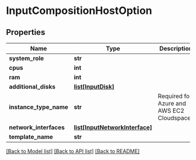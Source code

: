 # InputCompositionHostOption

## Properties
Name | Type | Description | Notes
------------ | ------------- | ------------- | -------------
**system_role** | **str** |  | 
**cpus** | **int** |  | [optional] 
**ram** | **int** |  | [optional] 
**additional_disks** | [**list[InputDisk]**](InputDisk.md) |  | [optional] 
**instance_type_name** | **str** | Required for Azure and AWS EC2 Cloudspaces | [optional] 
**network_interfaces** | [**list[InputNetworkInterface]**](InputNetworkInterface.md) |  | [optional] 
**template_name** | **str** |  | 

[[Back to Model list]](../README.md#documentation-for-models) [[Back to API list]](../README.md#documentation-for-api-endpoints) [[Back to README]](../README.md)


